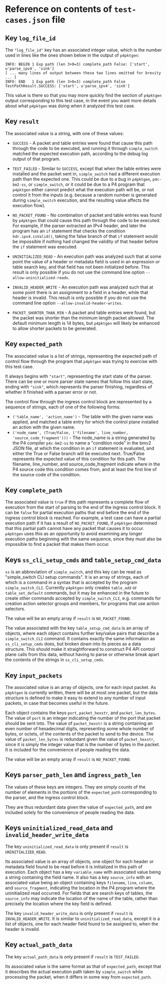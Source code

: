 # Reference on contents of `test-cases.json` file

## Key `log_file_id`

The `"log_file_id"` key has an associated integer value, which is the
number used in lines like the ones shown below in the output of
`p4pktgen`:

```
INFO: BEGIN 1 Exp path (len 3+0=3) complete_path False: ['start', u'parse_ipv4', 'sink']
[ ... many lines of output between these two lines omitted for brevity ... ]
INFO: END   1 Exp path (len 3+0=3) complete_path False TestPathResult.SUCCESS: ['start', u'parse_ipv4', 'sink']
```

This value is there so that you may more quickly find the section of
`p4pktgen` output corresponding to this test case, in the event you
want more details about what `p4pktgen` was doing when it analyzed
this test case.


## Key `result`

The associated value is a string, with one of these values:

* `SUCCESS` - A packet and table entries were found that cause this
  path through the code to be executed, and running it through
  `simple_switch` matched the expected execution path, according to
  the debug log output of that program.

* `TEST_FAILED` - Similar to `SUCCESS`, except that when the table
  entries were installed and the packet sent in, `simple_switch` had a
  different execution path than the expected one.  This could be due
  to a bug in `p4pktgen`, `p4c-bm2-ss`, or `simple_switch`, or it
  could be due to a P4 program that `p4pktgen` either cannot predict
  what the execution path will be, or not control it from the inputs
  (e.g. because a random number is generated during `simple_switch`
  execution, and the resulting value affects the execution flow).

* `NO_PACKET_FOUND` - No combination of packet and table entries was
  found by `p4pktgen` that could cause this path through the code to
  be executed.  For example, if the parser extracted an IPv4 header,
  and later the program has an `if` statement that checks the
  condition `hdr.ipv4.isValid()`, taking the false branch of that `if`
  statement would be impossible if nothing had changed the validity of
  that header before the `if` statement was executed.

* `UNINITIALIZED_READ` - An execution path was analyzed such that at
  some point the value of a header or metadata field is used in an
  expression or table search key, and that field has not been
  initialized before.  This result is only possible if you do not use
  the command line option `--allow-uninitialized-reads`.

* `INVALID_HEADER_WRITE` - An execution path was analyzed such that at
  some point there is an assignment to a field in a header, while that
  header is invalid.  This result is only possible if you do not use
  the command line option `--allow-invalid-header-writes`.

* `PACKET_SHORTER_THAN_MIN` - A packet and table entries were found,
  but the packet was shorter than the minimum length packet allowed.
  The default minimum length is 14 bytes, but `p4pktgen` will likely
  be enhanced to allow shorter packets to be generated.


## Key `expected_path`

The associated value is a list of strings, representing the expected
path of control flow through the program that `p4pktgen` was trying to
exercise with this test case.

It always begins with `"start"`, representing the start state of the
parser.  There can be one or more parser state names that follow this
start state, ending with `"sink"`, which represents the parser
finishing, regardless of whether it finished with a parser error or
not.

The control flow through the ingress control block are represented by
a sequence of strings, each of one of the following forms:

* `('table_name', 'action_name')` - The table with the given name was
  applied, and matched a table entry for which the control plane
  installed an action with the given name.
* `('node_name', (True/False, ('filename', line_number,
  'source_code_fragment')))` - The node_name is a string generated by
  the P4 compiler `p4c-bm2-ss` to name a "condition node" in the bmv2
  JSON file, at which the condition in an `if` statement is evaluated,
  and either the True or False branch will be executed next.
  True/False represents the expected value of this condition for this
  path.  The filename, line_number, and source_code_fragment indicate
  where in the P4 source code this condition comes from, and at least
  the first line of the source code of the condition.


## Key `complete_path`

The associated value is `true` if this path represents a complete flow
of execution from the start of parsing to the end of the ingress
control block.  It can be `false` for partial execution paths that end
before the end of the ingress control block is reached.  For example,
a test case can have a partial execution path if it has a result of
`NO_PACKET_FOUND`, if `p4pktgen` determined that this partial path
cannot have any packet that causes it to occur.  `p4pktgen` uses this
as an opportunity to avoid examining any longer execution paths
beginning with the same sequence, since they must also be impossible
to find a packet that makes them occur.


## Keys `ss_cli_setup_cmds` and `table_setup_cmd_data`

`ss` is an abbreviation of `simple_switch`, and this key can be read
as "simple_switch CLI setup commands".  It is an array of strings,
each of which is a command in a syntax that is accepted by the program
`simple_switch_CLI`.  Currently `p4pktgen` only creates `table_add` or
`table_set_default` commands, but it may be enhanced in the future to
create other commands accepted by `simple_switch_CLI`, e.g. commands
for creation action selector groups and members, for programs that use
action selectors.

The value will be an empty array if `result` is `NO_PACKET_FOUND`.

The value associated with the key `table_setup_cmd_data` is an array
of objects, where each object contains further key/value pairs that
describe a `simple_switch_CLI` command.  It contains exactly the same
information as `ss_cli_setup_cmds` does, but broken down into its
pieces as a data structure.  This should make it straightforward to
construct P4 API control plane calls from this data, without having to
parse or otherwise break apart the contents of the strings in
`ss_cli_setup_cmds`.


## Key `input_packets`

The associated value is an array of objects, one for each input
packet.  As `p4pktgen` is currently written, there will be at most one
packet, but the data structure is defined to make it easy to extend to
any number of input packets, in case that becomes useful in the
future.

Each object contains the keys `port`, `packet_hexstr`, and
`packet_len_bytes`.  The value of `port` is an integer indicating the
number of the port that packet should be sent into.  The value of
`packet_hexstr` is a string containing an even number of hexadecimal
digits, representing some whole number of bytes, or octets, of the
contents of the packet to send to the device.  The value of
`packet_len_bytes` is redundant given the value of `packet_hexstr`,
since it is simply the integer value that is the number of bytes in
the packet.  It is included for the convenience of people reading the
data.

The value will be an empty array if `result` is `NO_PACKET_FOUND`.


## Keys `parser_path_len` and `ingress_path_len`

The values of these keys are integers.  They are simply counts of the
number of elements in the portions of the `expected_path`
corresponding to the parser, and the ingress control block.

They are thus redundant data given the value of `expected_path`, and
are included solely for the convenience of people reading the data.


## Keys `uninitialized_read_data` and `invalid_header_write_data`

The key `uninitialized_read_data` is only present if `result` is
`UNINITIALIZED_READ`.

Its associated value is an array of objects, one object for each
header or metadata field found to be read before it is initialized in
this path of execution.  Each object has a key `variable_name` with
associated value being a string containing the field name.  It also
has a key `source_info` with an associated value being an object
containing keys `filename`, `line`, `column`, and `source_fragment`,
indicating the location in the P4 program where the uninitialized read
occurred.  For fields that are search keys of tables, the
`source_info` may indicate the location of the name of the table,
rather than precisely the location where the key field is defined.

The key `invalid_header_write_data` is only present if `result` is
`INVALID_HEADER_WRITE`.  It is similar to `uninitialized_read_data`,
except it is a list of objects, one for each header field found to be
assigned to, when the header is invalid.


## Key `actual_path_data`

The key `actual_path_data` is only present if `result` is
`TEST_FAILED`.

Its associated value is the same format as that of `expected_path`,
except that it describes the actual execution path taken by
`simple_switch` while processing the packet, when it differs in some
way from `expected_path`.
